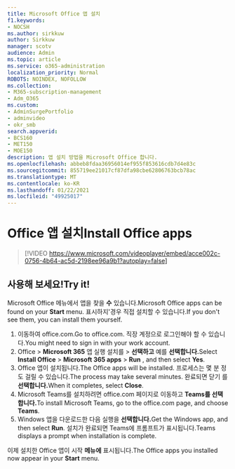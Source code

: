 ```yaml
---
title: Microsoft Office 앱 설치
f1.keywords:
- NOCSH
ms.author: sirkkuw
author: Sirkkuw
manager: scotv
audience: Admin
ms.topic: article
ms.service: o365-administration
localization_priority: Normal
ROBOTS: NOINDEX, NOFOLLOW
ms.collection:
- M365-subscription-management
- Adm_O365
ms.custom:
- AdminSurgePortfolio
- adminvideo
- okr_smb
search.appverid:
- BCS160
- MET150
- MOE150
description: 앱 설치 방법을 Microsoft Office 합니다.
ms.openlocfilehash: abbeb8fdaa36956014ef955f853616cdb7d4e83c
ms.sourcegitcommit: 855719ee21017cf87dfa98cbe62806763bcb78ac
ms.translationtype: MT
ms.contentlocale: ko-KR
ms.lasthandoff: 01/22/2021
ms.locfileid: "49925017"
---
```

# <a name="install-office-apps"></a><span data-ttu-id="33117-103">Office 앱 설치</span><span class="sxs-lookup"><span data-stu-id="33117-103">Install Office apps</span></span> 

> [!VIDEO https://www.microsoft.com/videoplayer/embed/acce002c-0756-4b64-ac5d-2198ee96a9b1?autoplay=false]

## <a name="try-it"></a><span data-ttu-id="33117-104">사용해 보세요!</span><span class="sxs-lookup"><span data-stu-id="33117-104">Try it!</span></span>

<span data-ttu-id="33117-105">Microsoft Office 메뉴에서 앱을 찾을  **수** 있습니다.</span><span class="sxs-lookup"><span data-stu-id="33117-105">Microsoft Office apps can be found on your  **Start** menu.</span></span> <span data-ttu-id="33117-106">표시하지&#39;경우 직접 설치할 수 있습니다.</span><span class="sxs-lookup"><span data-stu-id="33117-106">If you don&#39;t see them, you can install them yourself.</span></span>

1. <span data-ttu-id="33117-107">이동하여 office.com.</span><span class="sxs-lookup"><span data-stu-id="33117-107">Go to office.com.</span></span> <span data-ttu-id="33117-108">직장 계정으로 로그인해야 할 수 있습니다.</span><span class="sxs-lookup"><span data-stu-id="33117-108">You might need to sign in with your work account.</span></span>
2. <span data-ttu-id="33117-109">Office    >   **Microsoft 365** 앱 실행 설치를   >   **선택하고** 예를 **선택합니다.**</span><span class="sxs-lookup"><span data-stu-id="33117-109">Select  **Install Office**  >  **Microsoft 365 apps**  >  **Run** , and then select  **Yes**.</span></span>
3. <span data-ttu-id="33117-110">Office 앱이 설치됩니다.</span><span class="sxs-lookup"><span data-stu-id="33117-110">The Office apps will be installed.</span></span> <span data-ttu-id="33117-111">프로세스는 몇 분 정도 걸릴 수 있습니다.</span><span class="sxs-lookup"><span data-stu-id="33117-111">The process may take several minutes.</span></span> <span data-ttu-id="33117-112">완료되면 닫기 를 **선택합니다.**</span><span class="sxs-lookup"><span data-stu-id="33117-112">When it completes, select  **Close**.</span></span>
4. <span data-ttu-id="33117-113">Microsoft Teams를 설치하려면 office.com 페이지로 이동하고 **Teams를 선택합니다.**</span><span class="sxs-lookup"><span data-stu-id="33117-113">To install Microsoft Teams, go to the office.com page, and choose  **Teams**.</span></span>
5. <span data-ttu-id="33117-114">Windows 앱을 다운로드한 다음 실행을 **선택합니다.**</span><span class="sxs-lookup"><span data-stu-id="33117-114">Get the Windows app, and then select  **Run**.</span></span> <span data-ttu-id="33117-115">설치가 완료되면 Teams에 프롬프트가 표시됩니다.</span><span class="sxs-lookup"><span data-stu-id="33117-115">Teams displays a prompt when installation is complete.</span></span>

<span data-ttu-id="33117-116">이제 설치한 Office 앱이 시작  **메뉴에** 표시됩니다.</span><span class="sxs-lookup"><span data-stu-id="33117-116">The Office apps you installed now appear in your  **Start** menu.</span></span>